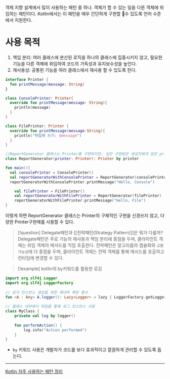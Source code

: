 객체 지향 설계에서 많이 사용하는 패턴 중 하나. 객체가 할 수 있는 일을 다른 객체에 위임하는 패턴이다.
Kotlin에서는 이 패턴을 매우 간단하게 구현할 수 있도록 언어 수준에서 지원한다.

# 사용 목적
1. 책임 분리: 여러 클래스에 분산된 로직을 하나의 클래스에 집중시키지 않고, 필요한 기능을 다른 객체에 위임하여 코드의 가독성과 유지보수성을 높인다.
2. 재사용성: 공통된 기능을 여러 클래스에서 재사용 할 수 있도록 한다.

```kotlin
interface Printer {
  fun printMessage(message: String)
}

class ConsolePrinter: Printer{
  override fun printMessage(message: String){
    println(message)
  }
}

class FilePrinter: Printer {
  override fun printMessage(message:String){
    println("파일에 쓰기: $message")
  }
}

//ReportGenerator 클래스는 Printer를 구현하지만, 실은 구현받은 생성자에게 받은 printer객체에게 위임한다.
class ReportGenerator(printer: Printer): Printer by printer

fun main(){
  val consolePrinter = ConsolePrinter()
  val reportGeneratorWithConsolePrinter = ReportGenerator(consolePrinter)
  reportGeneratorWithConsolePrinter.printMessage("Hello, Console")

    val filePrinter = FilePrinter()
    val reportGeneratorWithFilePrinter = ReportGenerator(filePrinter)
    reportGeneratorWithFilePrinter.printMessage("Hello, File")
}
```

이렇게 하면 ReportGenerator 클래스는 Printer의 구체적인 구현을 신경쓰지 않고, 다양한 Printer구현체를 사용할 수 있다.

> [!question] Delegate패턴과 [[전략패턴(Strategy Pattern)]]은 뭐가 다를까?
> Delegate패턴은 주로 기능의 재사용과 책임 분리에 중점을 두며, 클라이언트 객체는 위임 객체의 메서드를 직접 호출한다.
> 전략패턴은 알고리즘의 캡슐화와 `교환 가능성`에 더 중점을 두며, 클라이언트 객체는 전략 객체를 통해 메서드를 호출하고 런타임에 변경할 수 있다.

> [!example] kotlin의 by키워드를 활용한 로깅

```kotlin
import org.slf4j.Logger  
import org.slf4j.LoggerFactory  
  
// 로거 인스턴스 생성을 위한 제네릭 확장 함수  
fun <A : Any> A.logger(): Lazy<Logger> = lazy { LoggerFactory.getLogger(this.javaClass) }  
  
// 클래스 내부에서 위임을 통해 로그 인스턴스 사용  
class MyClass {  
    private val log by logger()  
  
    fun performAction() {  
        log.info("Action performed")  
    }  
}
```
- `by` 키워드 사용은 개발자가 코드를 보다 효과적이고 깔끔하게 관리할 수 있도록 돕는다.

---
[Kotlin 자주 사용하는 패턴 정리](https://cheese10yun.github.io/kotlin-pattern/)